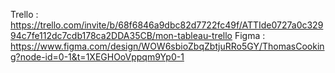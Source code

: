 Trello : https://trello.com/invite/b/68f6846a9dbc82d7722fc49f/ATTIde0727a0c32994c7fe112dc7cdb178ca2DDA35CB/mon-tableau-trello
Figma : https://www.figma.com/design/WOW6sbioZbqZbtjuRRo5GY/ThomasCooking?node-id=0-1&t=1XEGHOoVppqm9Yp0-1